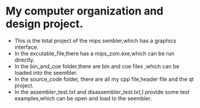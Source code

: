 # My computer organization and design project.

- This is the total project of the mips sembler,which has a graphics interface.
- In the excutable_file,there has a mips_zxm.exe,which can be run directly.
- In the bin_and_coe folder,there are bin and coe files ,which can be loaded into the seembler.
- In the source_code folder, there are all my cpp file,header file and the qt project.
- In the assembler_test.txt and disassembler_test.txt,I provide some test examples,which can be open and load to the seembler.
